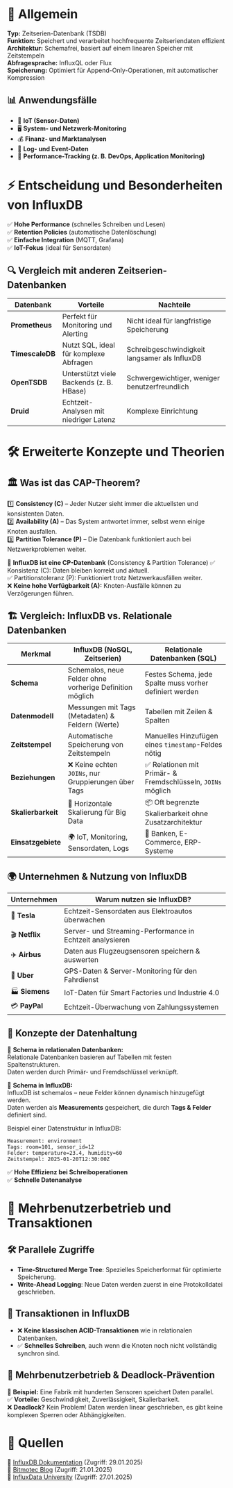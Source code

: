 # 📌 Allgemein

**Typ:** Zeitserien-Datenbank (TSDB)  
**Funktion:** Speichert und verarbeitet hochfrequente Zeitseriendaten effizient  
**Architektur:** Schemafrei, basiert auf einem linearen Speicher mit Zeitstempeln  
**Abfragesprache:** InfluxQL oder Flux  
**Speicherung:** Optimiert für Append-Only-Operationen, mit automatischer Kompression  

## 📊 Anwendungsfälle

- 📡 **IoT (Sensor-Daten)**
- 🖥 **System- und Netzwerk-Monitoring**
- 💰 **Finanz- und Marktanalysen**
- 📜 **Log- und Event-Daten**
- 🚀 **Performance-Tracking (z. B. DevOps, Application Monitoring)**


# ⚡ Entscheidung und Besonderheiten von InfluxDB

✅ **Hohe Performance** (schnelles Schreiben und Lesen)  
✅ **Retention Policies** (automatische Datenlöschung)  
✅ **Einfache Integration** (MQTT, Grafana)  
✅ **IoT-Fokus** (ideal für Sensordaten)  

## 🔍 Vergleich mit anderen Zeitserien-Datenbanken

| Datenbank     | Vorteile | Nachteile |
|--------------|---------|-----------|
| **Prometheus** | Perfekt für Monitoring und Alerting | Nicht ideal für langfristige Speicherung |
| **TimescaleDB** | Nutzt SQL, ideal für komplexe Abfragen | Schreibgeschwindigkeit langsamer als InfluxDB |
| **OpenTSDB** | Unterstützt viele Backends (z. B. HBase) | Schwergewichtiger, weniger benutzerfreundlich |
| **Druid** | Echtzeit-Analysen mit niedriger Latenz | Komplexe Einrichtung |

# 🛠 Erweiterte Konzepte und Theorien

## 🏛 Was ist das **CAP-Theorem**?

1️⃣ **Consistency (C)** – Jeder Nutzer sieht immer die aktuellsten und konsistenten Daten.  
2️⃣ **Availability (A)** – Das System antwortet immer, selbst wenn einige Knoten ausfallen.  
3️⃣ **Partition Tolerance (P)** – Die Datenbank funktioniert auch bei Netzwerkproblemen weiter.  

📌 **InfluxDB ist eine CP-Datenbank** (Consistency & Partition Tolerance)
✅ Konsistenz (C): Daten bleiben korrekt und aktuell.  
✅ Partitionstoleranz (P): Funktioniert trotz Netzwerkausfällen weiter.  
❌ **Keine hohe Verfügbarkeit (A):** Knoten-Ausfälle können zu Verzögerungen führen.  

## 🏗 Vergleich: **InfluxDB vs. Relationale Datenbanken**

| Merkmal | InfluxDB (NoSQL, Zeitserien) | Relationale Datenbanken (SQL) |
|---------|--------------------------|----------------------------|
| **Schema** | Schemalos, neue Felder ohne vorherige Definition möglich | Festes Schema, jede Spalte muss vorher definiert werden |
| **Datenmodell** | Messungen mit Tags (Metadaten) & Feldern (Werte) | Tabellen mit Zeilen & Spalten |
| **Zeitstempel** | Automatische Speicherung von Zeitstempeln | Manuelles Hinzufügen eines `timestamp`-Feldes nötig |
| **Beziehungen** | ❌ Keine echten `JOINs`, nur Gruppierungen über Tags | ✅ Relationen mit Primär- & Fremdschlüsseln, `JOINs` möglich |
| **Skalierbarkeit** | 🚀 Horizontale Skalierung für Big Data | 📦 Oft begrenzte Skalierbarkeit ohne Zusatzarchitektur |
| **Einsatzgebiete** | 🌍 IoT, Monitoring, Sensordaten, Logs | 🏦 Banken, E-Commerce, ERP-Systeme |

## 🌍 Unternehmen & Nutzung von InfluxDB

| Unternehmen | Warum nutzen sie InfluxDB? |
|------------|--------------------------|
| 🚗 **Tesla** | Echtzeit-Sensordaten aus Elektroautos überwachen |
| 🎬 **Netflix** | Server- und Streaming-Performance in Echtzeit analysieren |
| ✈️ **Airbus** | Daten aus Flugzeugsensoren speichern & auswerten |
| 🚖 **Uber** | GPS-Daten & Server-Monitoring für den Fahrdienst |
| 🏭 **Siemens** | IoT-Daten für Smart Factories und Industrie 4.0 |
| 💳 **PayPal** | Echtzeit-Überwachung von Zahlungssystemen |

## 📂 Konzepte der Datenhaltung

📌 **Schema in relationalen Datenbanken:**  
Relationale Datenbanken basieren auf Tabellen mit festen Spaltenstrukturen.  
Daten werden durch Primär- und Fremdschlüssel verknüpft.  

📌 **Schema in InfluxDB:**  
InfluxDB ist schemalos – neue Felder können dynamisch hinzugefügt werden.  
Daten werden als **Measurements** gespeichert, die durch **Tags & Felder** definiert sind.  

Beispiel einer Datenstruktur in InfluxDB:
```plaintext
Measurement: environment
Tags: room=101, sensor_id=12
Felder: temperature=23.4, humidity=60
Zeitstempel: 2025-01-20T12:30:00Z
```
✅ **Hohe Effizienz bei Schreiboperationen**  
✅ **Schnelle Datenanalyse**  


# 🔄 Mehrbenutzerbetrieb und Transaktionen

## 🛠 **Parallele Zugriffe**
- **Time-Structured Merge Tree**: Spezielles Speicherformat für optimierte Speicherung.
- **Write-Ahead Logging**: Neue Daten werden zuerst in eine Protokolldatei geschrieben.

## 🔄 **Transaktionen in InfluxDB**
- ❌ **Keine klassischen ACID-Transaktionen** wie in relationalen Datenbanken.
- ✅ **Schnelles Schreiben**, auch wenn die Knoten noch nicht vollständig synchron sind.

## 🔄 **Mehrbenutzerbetrieb & Deadlock-Prävention**
📌 **Beispiel:** Eine Fabrik mit hunderten Sensoren speichert Daten parallel.  
✅ **Vorteile:** Geschwindigkeit, Zuverlässigkeit, Skalierbarkeit.  
❌ **Deadlock?** Kein Problem! Daten werden linear geschrieben, es gibt keine komplexen Sperren oder Abhängigkeiten.


# 🔗 Quellen

📄 [InfluxDB Dokumentation](https://docs.influxdata.com) (Zugriff: 29.01.2025)  
📄 [Bitmotec Blog](https://www.bitmotec.com/blog/influxdb-einfuehrung-in-die-open-source-zeitreihendatenbank/) (Zugriff: 21.01.2025)  
📄 [InfluxData University](https://university.influxdata.com/catalog/) (Zugriff: 27.01.2025)  
